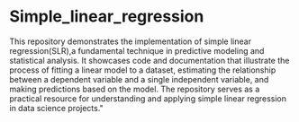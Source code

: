 # Simple_linear_regression
This repository demonstrates the implementation of simple linear regression(SLR),a fundamental technique in predictive modeling and statistical analysis. It showcases code and documentation that illustrate the process of fitting a linear model to a dataset, estimating the relationship between a dependent variable and a single independent variable, and making predictions based on the model. The repository serves as a practical resource for understanding and applying simple linear regression in data science projects."

